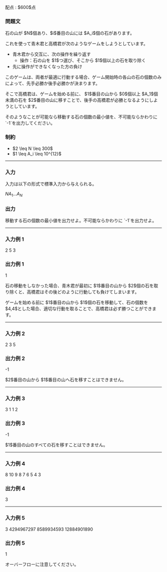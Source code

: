 
<div>

<span>

<span>

<p>
配点 : $600$点
</p>

<div>

<section>

### **問題文**

<p>
石の山が $N$個あり、$i$番目の山には $A_i$個の石があります。
</p>

<p>
これを使って青木君と高橋君が次のようなゲームをしようとしています。
</p>

<ul>

<li>
青木君から交互に、次の操作を繰り返す
<ul>

<li>
操作：石の山を $1$つ選び、そこから $1$個以上の石を取り除く
</li>

</ul>

</li>

<li>
先に操作ができなくなった方の負け
</li>

</ul>

<p>
このゲームは、両者が最適に行動する場合、ゲーム開始時の各山の石の個数のみによって、先手必勝か後手必勝かが決まります。
</p>

<p>
そこで高橋君は、ゲームを始める前に、 $1$番目の山から $0$個以上 $A_1$個未満の石を $2$番目の山に移すことで、後手の高橋君が必勝となるようにしようとしています。
</p>

<p>
そのようなことが可能なら移動する石の個数の最小値を、不可能ならかわりに `-1`を出力してください。
</p>

</section>

</div>

<div>

<section>

### **制約**

<ul>

<li>
$2 \leq N \leq 300$
</li>

<li>
$1 \leq A_i \leq 10^{12}$
</li>

</ul>

</section>

</div>

---

<div>

<div>

<section>

### **入力**

<p>
入力は以下の形式で標準入力から与えられる。
</p>

<div>

$N$$A_1$$\ldots$$A_N$
</div>

</section>

</div>

<div>

<section>

### **出力**

<p>
移動する石の個数の最小値を出力せよ。不可能ならかわりに `-1`を出力せよ。
</p>

</section>

</div>

</div>

---

<div>

<section>

### **入力例 1**

<div>

2
5 3

</div>

</section>

</div>

<div>

<section>

### **出力例 1**

<div>

1

</div>

<p>
石の移動をしなかった場合、青木君が最初に $1$番目の山から $2$個の石を取り除くと、高橋君はその後どのように行動しても負けてしまいます。
</p>

<p>
ゲームを始める前に $1$番目の山から $1$個の石を移動して、石の個数を $4,4$とした場合、適切な行動を取ることで、高橋君は必ず勝つことができます。
</p>

</section>

</div>

---

<div>

<section>

### **入力例 2**

<div>

2
3 5

</div>

</section>

</div>

<div>

<section>

### **出力例 2**

<div>

-1

</div>

<p>
$2$番目の山から $1$番目の山へ石を移すことはできません。
</p>

</section>

</div>

---

<div>

<section>

### **入力例 3**

<div>

3
1 1 2

</div>

</section>

</div>

<div>

<section>

### **出力例 3**

<div>

-1

</div>

<p>
$1$番目の山のすべての石を移すことはできません。
</p>

</section>

</div>

---

<div>

<section>

### **入力例 4**

<div>

8
10 9 8 7 6 5 4 3

</div>

</section>

</div>

<div>

<section>

### **出力例 4**

<div>

3

</div>

</section>

</div>

---

<div>

<section>

### **入力例 5**

<div>

3
4294967297 8589934593 12884901890

</div>

</section>

</div>

<div>

<section>

### **出力例 5**

<div>

1

</div>

<p>
オーバーフローに注意してください。
</p>

</section>

</div>

</span>

</span>

</div>
